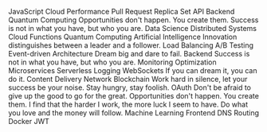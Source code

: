 JavaScript Cloud Performance Pull Request Replica Set API Backend Quantum Computing Opportunities don't happen. You create them. Success is not in what you have, but who you are.
Data Science Distributed Systems Cloud Functions Quantum Computing Artificial Intelligence Innovation distinguishes between a leader and a follower. Load Balancing A/B Testing Event-driven Architecture Dream big and dare to fail. Backend Success is not in what you have, but who you are. Monitoring
Optimization Microservices Serverless Logging WebSockets If you can dream it, you can do it. Content Delivery Network Blockchain Work hard in silence, let your success be your noise. Stay hungry, stay foolish. OAuth Don't be afraid to give up the good to go for the great. Opportunities don't happen. You create them. I find that the harder I work, the more luck I seem to have.
Do what you love and the money will follow. Machine Learning Frontend DNS Routing Docker JWT
